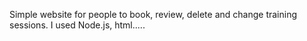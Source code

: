 Simple website for people to book, review, delete and change training sessions. I used Node.js, html.....
